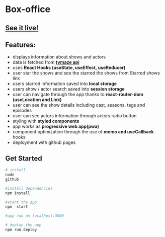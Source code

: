 # Box-office

## [See it live!](https://hulyak.github.io/box-office/#/)

## Features:

- displays information about shows and actors
- data is fetched from **[tvmaze api](https://www.tvmaze.com/api)**
- uses **React Hooks (useState, useEffect, useReducer)**
- user star the shows and see the starred the shows from Starred shows link
- users starred information saved into **local storage**
- users show / actor search saved into **session storage**
- user can navigate through the app thanks to **react-router-dom (useLocation and Link)**
- user can see the show details including cast, seasons, tags and episodes
- user can see actors information through actors radio button
- styling with **styled components**
- app works as **progressive web app(pwa)**
- component optimization through the use of **memo and useCallback** hooks
- deployment with github pages

## Get Started

```bash
# install
node
github

#install dependencies
npm install

#start the app
npm  start

#app run on localhost:3000

# deploy the app
npm run deploy
```
